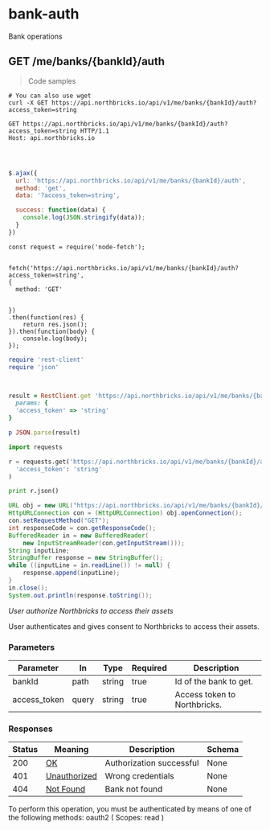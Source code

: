 # bank-auth

Bank operations

## GET /me/banks/{bankId}/auth

> Code samples

```shell
# You can also use wget
curl -X GET https://api.northbricks.io/api/v1/me/banks/{bankId}/auth?access_token=string

```

```http
GET https://api.northbricks.io/api/v1/me/banks/{bankId}/auth?access_token=string HTTP/1.1
Host: api.northbricks.io



```

```javascript

$.ajax({
  url: 'https://api.northbricks.io/api/v1/me/banks/{bankId}/auth',
  method: 'get',
  data: '?access_token=string',

  success: function(data) {
    console.log(JSON.stringify(data));
  }
})
```

```javascript--nodejs
const request = require('node-fetch');


fetch('https://api.northbricks.io/api/v1/me/banks/{bankId}/auth?access_token=string',
{
  method: 'GET'


})
.then(function(res) {
    return res.json();
}).then(function(body) {
    console.log(body);
});
```

```ruby
require 'rest-client'
require 'json'



result = RestClient.get 'https://api.northbricks.io/api/v1/me/banks/{bankId}/auth',
  params: {
  'access_token' => 'string'
}

p JSON.parse(result)
```

```python
import requests

r = requests.get('https://api.northbricks.io/api/v1/me/banks/{bankId}/auth', params={
  'access_token': 'string'
)

print r.json()
```

```java
URL obj = new URL("https://api.northbricks.io/api/v1/me/banks/{bankId}/auth?access_token=string");
HttpURLConnection con = (HttpURLConnection) obj.openConnection();
con.setRequestMethod("GET");
int responseCode = con.getResponseCode();
BufferedReader in = new BufferedReader(
    new InputStreamReader(con.getInputStream()));
String inputLine;
StringBuffer response = new StringBuffer();
while ((inputLine = in.readLine()) != null) {
    response.append(inputLine);
}
in.close();
System.out.println(response.toString());
```

*User authorize Northbricks to access their assets*

User authenticates and gives consent to Northbricks to access their assets.

### Parameters

Parameter|In|Type|Required|Description
---|---|---|---|---|
bankId|path|string|true|Id of the bank to get.
access_token|query|string|true|Access token to Northbricks.



### Responses

Status|Meaning|Description|Schema
---|---|---|---|
200|[OK](https://tools.ietf.org/html/rfc7231#section-6.3.1)|Authorization successful|None
401|[Unauthorized](https://tools.ietf.org/html/rfc7235#section-3.1)|Wrong credentials|None
404|[Not Found](https://tools.ietf.org/html/rfc7231#section-6.5.4)|Bank not found|None

<aside class="warning">
To perform this operation, you must be authenticated by means of one of the following methods:
oauth2 ( Scopes: read )
</aside>





